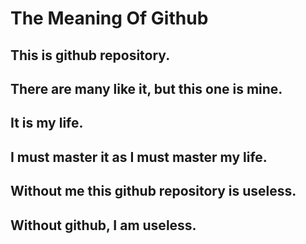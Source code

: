 # The Meaning Of Github


## This is github repository. 
## There are many like it, but this one is mine. 
## It is my life. 
## I must master it as I must master my life. 
## Without me this github repository is useless. 
## Without github, I am useless.
